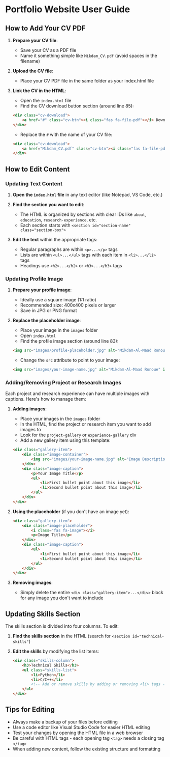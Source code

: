 # Portfolio Website User Guide

## How to Add Your CV PDF

1. **Prepare your CV file**:
   - Save your CV as a PDF file
   - Name it something simple like `Mikdam_CV.pdf` (avoid spaces in the filename)

2. **Upload the CV file**:
   - Place your CV PDF file in the same folder as your index.html file

3. **Link the CV in the HTML**:
   - Open the `index.html` file
   - Find the CV download button section (around line 85):
   ```html
   <div class="cv-download">
       <a href="#" class="cv-btn"><i class="fas fa-file-pdf"></i> Download CV</a>
   </div>
   ```
   - Replace the `#` with the name of your CV file:
   ```html
   <div class="cv-download">
       <a href="Mikdam_CV.pdf" class="cv-btn"><i class="fas fa-file-pdf"></i> Download CV</a>
   </div>
   ```

## How to Edit Content

### Updating Text Content

1. **Open the `index.html` file** in any text editor (like Notepad, VS Code, etc.)

2. **Find the section you want to edit**:
   - The HTML is organized by sections with clear IDs like `about`, `education`, `research-experience`, etc.
   - Each section starts with `<section id="section-name" class="section-box">`

3. **Edit the text** within the appropriate tags:
   - Regular paragraphs are within `<p>...</p>` tags
   - Lists are within `<ul>...</ul>` tags with each item in `<li>...</li>` tags
   - Headings use `<h2>...</h2>` or `<h3>...</h3>` tags

### Updating Profile Image

1. **Prepare your profile image**:
   - Ideally use a square image (1:1 ratio)
   - Recommended size: 400x400 pixels or larger
   - Save in JPG or PNG format

2. **Replace the placeholder image**:
   - Place your image in the `images` folder
   - Open `index.html`
   - Find the profile image section (around line 83):
   ```html
   <img src="images/profile-placeholder.jpg" alt="Mikdam-Al-Maad Ronoue" id="profile-img">
   ```
   - Change the `src` attribute to point to your image:
   ```html
   <img src="images/your-image-name.jpg" alt="Mikdam-Al-Maad Ronoue" id="profile-img">
   ```

### Adding/Removing Project or Research Images

Each project and research experience can have multiple images with captions. Here's how to manage them:

1. **Adding images**:
   - Place your images in the `images` folder
   - In the HTML, find the project or research item you want to add images to
   - Look for the `project-gallery` or `experience-gallery` div
   - Add a new gallery item using this template:

   ```html
   <div class="gallery-item">
       <div class="image-container">
           <img src="images/your-image-name.jpg" alt="Image Description">
       </div>
       <div class="image-caption">
           <p>Your Image Title</p>
           <ul>
               <li>First bullet point about this image</li>
               <li>Second bullet point about this image</li>
           </ul>
       </div>
   </div>
   ```

2. **Using the placeholder** (if you don't have an image yet):
   ```html
   <div class="gallery-item">
       <div class="image-placeholder">
           <i class="fas fa-image"></i>
           <p>Image Title</p>
       </div>
       <div class="image-caption">
           <ul>
               <li>First bullet point about this image</li>
               <li>Second bullet point about this image</li>
           </ul>
       </div>
   </div>
   ```

3. **Removing images**:
   - Simply delete the entire `<div class="gallery-item">...</div>` block for any image you don't want to include

## Updating Skills Section

The skills section is divided into four columns. To edit:

1. **Find the skills section** in the HTML (search for `<section id="technical-skills"`)

2. **Edit the skills** by modifying the list items:
   ```html
   <div class="skills-column">
       <h3>Technical Skills</h3>
       <ul class="skills-list">
           <li>Python</li>
           <li>C/C++</li>
           <!-- Add or remove skills by adding or removing <li> tags -->
       </ul>
   </div>
   ```

## Tips for Editing

- Always make a backup of your files before editing
- Use a code editor like Visual Studio Code for easier HTML editing
- Test your changes by opening the HTML file in a web browser
- Be careful with HTML tags - each opening tag `<tag>` needs a closing tag `</tag>`
- When adding new content, follow the existing structure and formatting
